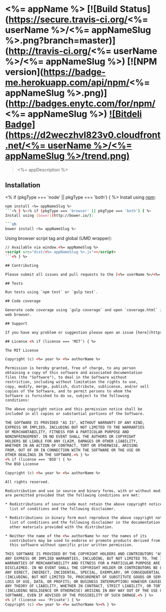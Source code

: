 # <%= appName %> [![Build Status](https://secure.travis-ci.org/<%= userName %>/<%= appNameSlug %>.png?branch=master)](http://travis-ci.org/<%= userName %>/<%= appNameSlug %>) [![NPM version](https://badge-me.herokuapp.com/api/npm/<%= appNameSlug %>.png)](http://badges.enytc.com/for/npm/<%= appNameSlug %>) [![Bitdeli Badge](https://d2weczhvl823v0.cloudfront.net/<%= userName %>/<%= appNameSlug %>/trend.png)](https://bitdeli.com/free "Bitdeli Badge")

> <%= appDescription %>

## Installation

<% if (pkgType === 'node' || pkgType === 'both') { %>
Install using [npm](https://www.npmjs.org/):

```sh
npm install <%= appNameSlug %>
```<% } %><% if (pkgType === 'browser' || pkgType === 'both') { %>
Install using [bower](http://bower.io/):

```sh
bower install <%= appNameSlug %>
```

Using browser script tag and global (UMD wrapper):

```html
// Available via window.<%= appNameSlug %>
<script src="dist/<%= appNameSlug %>.js"></script>
```<% } %>

## Contributing

Please submit all issues and pull requests to the [<%= userName %>/<%= appNameSlug %>](http://github.com/<%= userName %>/<%= appNameSlug %>) repository!

## Tests

Run tests using `npm test` or `gulp test`.

## Code coverage

Generate code coverage using `gulp coverage` and open `coverage.html` in your
web browser.

## Support

If you have any problem or suggestion please open an issue [here](https://github.com/<%= userName %>/<%= appNameSlug %>/issues).

## License <% if (license === 'MIT') { %>

The MIT License

Copyright (c) <%= year %> <%= authorName %>

Permission is hereby granted, free of charge, to any person
obtaining a copy of this software and associated documentation
files (the "Software"), to deal in the Software without
restriction, including without limitation the rights to use,
copy, modify, merge, publish, distribute, sublicense, and/or sell
copies of the Software, and to permit persons to whom the
Software is furnished to do so, subject to the following
conditions:

The above copyright notice and this permission notice shall be
included in all copies or substantial portions of the Software.

THE SOFTWARE IS PROVIDED "AS IS", WITHOUT WARRANTY OF ANY KIND,
EXPRESS OR IMPLIED, INCLUDING BUT NOT LIMITED TO THE WARRANTIES
OF MERCHANTABILITY, FITNESS FOR A PARTICULAR PURPOSE AND
NONINFRINGEMENT. IN NO EVENT SHALL THE AUTHORS OR COPYRIGHT
HOLDERS BE LIABLE FOR ANY CLAIM, DAMAGES OR OTHER LIABILITY,
WHETHER IN AN ACTION OF CONTRACT, TORT OR OTHERWISE, ARISING
FROM, OUT OF OR IN CONNECTION WITH THE SOFTWARE OR THE USE OR
OTHER DEALINGS IN THE SOFTWARE.<% } %>
<% if (license === 'BSD') { %>
The BSD License

Copyright (c) <%= year %> <%= authorName %>

All rights reserved.

Redistribution and use in source and binary forms, with or without modification,
are permitted provided that the following conditions are met:

* Redistributions of source code must retain the above copyright notice, this
  list of conditions and the following disclaimer.

* Redistributions in binary form must reproduce the above copyright notice, this
  list of conditions and the following disclaimer in the documentation and/or
  other materials provided with the distribution.

* Neither the name of the <%= authorName %> nor the names of its
  contributors may be used to endorse or promote products derived from
  this software without specific prior written permission.

THIS SOFTWARE IS PROVIDED BY THE COPYRIGHT HOLDERS AND CONTRIBUTORS "AS IS" AND
ANY EXPRESS OR IMPLIED WARRANTIES, INCLUDING, BUT NOT LIMITED TO, THE IMPLIED
WARRANTIES OF MERCHANTABILITY AND FITNESS FOR A PARTICULAR PURPOSE ARE
DISCLAIMED. IN NO EVENT SHALL THE COPYRIGHT HOLDER OR CONTRIBUTORS BE LIABLE FOR
ANY DIRECT, INDIRECT, INCIDENTAL, SPECIAL, EXEMPLARY, OR CONSEQUENTIAL DAMAGES
(INCLUDING, BUT NOT LIMITED TO, PROCUREMENT OF SUBSTITUTE GOODS OR SERVICES;
LOSS OF USE, DATA, OR PROFITS; OR BUSINESS INTERRUPTION) HOWEVER CAUSED AND ON
ANY THEORY OF LIABILITY, WHETHER IN CONTRACT, STRICT LIABILITY, OR TORT
(INCLUDING NEGLIGENCE OR OTHERWISE) ARISING IN ANY WAY OUT OF THE USE OF THIS
SOFTWARE, EVEN IF ADVISED OF THE POSSIBILITY OF SUCH DAMAGE.<% } %>
<% if (license === 'Private') { %>
Copyright (c) <%= year %> <%= authorName %><% } %>
